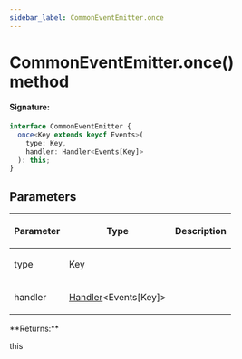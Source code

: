 ```yaml
---
sidebar_label: CommonEventEmitter.once
---
```


# CommonEventEmitter.once() method

#### Signature:

```typescript
interface CommonEventEmitter {
  once<Key extends keyof Events>(
    type: Key,
    handler: Handler<Events[Key]>
  ): this;
}
```

## Parameters

<table><thead><tr><th>

Parameter

</th><th>

Type

</th><th>

Description

</th></tr></thead>
<tbody><tr><td>

type

</td><td>

Key

</td><td>

</td></tr>
<tr><td>

handler

</td><td>

[Handler](./puppeteer.handler.md)&lt;Events\[Key\]&gt;

</td><td>

</td></tr>
</tbody></table>
**Returns:**

this
